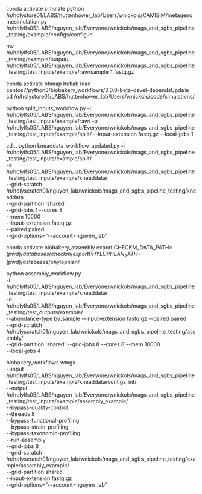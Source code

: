 conda activate simulate
python /n/holystore01/LABS/huttenhower_lab/Users/wnickols/CAMISIM/metagenomesimulation.py /n/holylfs05/LABS/nguyen_lab/Everyone/wnickols/mags_and_sgbs_pipeline_testing/example/configs/config.ini

mv /n/holylfs05/LABS/nguyen_lab/Everyone/wnickols/mags_and_sgbs_pipeline_testing/example/output/... /n/holylfs05/LABS/nguyen_lab/Everyone/wnickols/mags_and_sgbs_pipeline_testing/test_inputs/example/raw/sample_1.fastq.gz

conda activate bbmap
hutlab load centos7/python3/biobakery_workflows/3.0.0-beta-devel-dependsUpdate
cd /n/holystore01/LABS/huttenhower_lab/Users/wnickols/code/simulations/

python split_inputs_workflow.py -i /n/holylfs05/LABS/nguyen_lab/Everyone/wnickols/mags_and_sgbs_pipeline_testing/test_inputs/example/raw/ -o /n/holylfs05/LABS/nguyen_lab/Everyone/wnickols/mags_and_sgbs_pipeline_testing/test_inputs/example/split/ --input-extension fastq.gz --local-jobs 1

cd ..
python kneaddata_workflow_updated.py -i /n/holylfs05/LABS/nguyen_lab/Everyone/wnickols/mags_and_sgbs_pipeline_testing/test_inputs/example/split/ \
  -o /n/holylfs05/LABS/nguyen_lab/Everyone/wnickols/mags_and_sgbs_pipeline_testing/test_inputs/example/kneaddata/ \
  --grid-scratch /n/holyscratch01/nguyen_lab/wnickols/mags_and_sgbs_pipeline_testing/kneaddata \
  --grid-partition 'shared' \
  --grid-jobs 1 --cores 8 \
  --mem 10000 \
  --input-extension fastq.gz \
  --paired paired \
  --grid-options="--account=nguyen_lab"

conda activate biobakery_assembly
export CHECKM_DATA_PATH=$(pwd)/databases/checkm/
export PHYLOPHLAN_PATH=$(pwd)/databases/phylophlan/

python assembly_workflow.py \
  -i /n/holylfs05/LABS/nguyen_lab/Everyone/wnickols/mags_and_sgbs_pipeline_testing/test_inputs/example/kneaddata/ \
  -o /n/holylfs05/LABS/nguyen_lab/Everyone/wnickols/mags_and_sgbs_pipeline_testing/test_outputs/example/ \
  --abundance-type by_sample --input-extension fastq.gz --paired paired \
  --grid-scratch /n/holyscratch01/nguyen_lab/wnickols/mags_and_sgbs_pipeline_testing/assembly/ \
  --grid-partition 'shared' --grid-jobs 8 --cores 8 --mem 10000 \
  --local-jobs 4

biobakery_workflows wmgx \
  --input /n/holylfs05/LABS/nguyen_lab/Everyone/wnickols/mags_and_sgbs_pipeline_testing/test_inputs/example/kneaddata/contigs_int/ \
  --output /n/holylfs05/LABS/nguyen_lab/Everyone/wnickols/mags_and_sgbs_pipeline_testing/test_inputs/example/assembly_example/ \
  --bypass-quality-control \
  --threads 8 \
  --bypass-functional-profiling \
  --bypass-strain-profiling \
  --bypass-taxonomic-profiling \
  --run-assembly \
  --grid-jobs 8 \
  --grid-scratch /n/holyscratch01/nguyen_lab/wnickols/mags_and_sgbs_pipeline_testing/example/assembly_example/ \
  --grid-partition shared \
  --input-extension fastq.gz \
  --grid-options="--account=nguyen_lab"